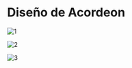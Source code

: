 # Diseño de Acordeon

![1](https://user-images.githubusercontent.com/75953873/177399193-c7874e91-2ba9-4abe-bfb1-fe2656a9ece6.png)

![2](https://user-images.githubusercontent.com/75953873/177399227-ee024a68-7f8f-4c03-9895-eacdc39d85e7.png)

![3](https://user-images.githubusercontent.com/75953873/177399255-71544791-9467-483f-bb43-c10ed329e9d4.gif)
